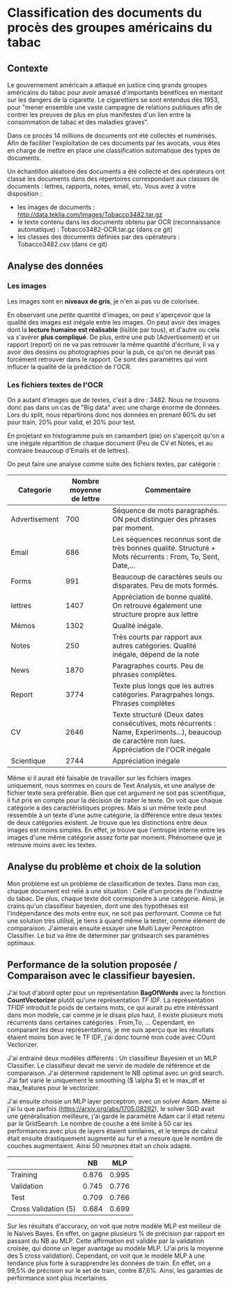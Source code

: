 # Classification des documents du procès des groupes américains du tabac


## Contexte 

Le gouvernement américain a attaqué en justice cinq grands groupes américains du tabac pour avoir amassé d'importants bénéfices en mentant sur les dangers de la cigarette. Le cigarettiers  se sont entendus dès 1953, pour "mener ensemble une vaste campagne de relations publiques afin de contrer les preuves de plus en plus manifestes d'un lien entre la consommation de tabac et des maladies graves". 

Dans ce procès 14 millions de documents ont été collectés et numérisés. Afin de faciliter l'exploitation de ces documents par les avocats, vous êtes en charge de mettre en place une classification automatique des types de documents. 

Un échantillon aléatoire des documents a été collecté et des opérateurs ont classé les documents dans des répertoires correspondant aux classes de documents : lettres, rapports, notes, email, etc. Vous avez à votre disposition : 

- les images de documents : http://data.teklia.com/Images/Tobacco3482.tar.gz
- le texte contenu dans les documents obtenu par OCR (reconnaissance automatique) : Tobacco3482-OCR.tar.gz  (dans ce git)
- les classes des documents définies par des opérateurs : Tobacco3482.csv (dans ce git)


## Analyse des données

### Les images 

Les images sont en **niveaux de gris**, je n'en ai pas vu de colorisée.

En observant une _petite_ quantité d'images, on peut s'aperçevoir que la qualité des images est inégale entre les images. On peut avoir des images dont la **lecture humaine est réalisable** (lisible par tous), et d'autre ou  cela va s'avérer **plus compliqué**. De plus, entre une pub (Advertisement) et un rapport (report) on ne va pas retrouver la même quantité d'écriture, il va y avoir des dessins ou photographies pour la pub, ce qu'on ne devrait pas forcément retrouver dans le rapport. Ce sont des paramètres qui vont influcer la qualité de la prédiction de l'OCR. 


### Les fichiers textes de l'OCR

On a autant d'images que de textes, c'est à dire : 3482. Nous ne trouvons donc pas dans un cas de "Big data" avec une charge énorme de données. Lors du split, nous répartirons donc nos données en prenant 60% du set pour train, 20% pour valid, et 20% pour test.

En projetant en histogramme puis en camambert (pie) on s'aperçoit qu'on a une inégale répartition de chaque document (Peu de CV et Notes, et au contraire beaucoup d'Emails et de lettres).

On peut faire une analyse comme suite des fichiers textes, par catégorie : 


|Categorie|Nombre moyenne de lettre|Commentaire|
|-----------------------------------|------|---|
|  Advertisement |  700 |Séquence de mots paragraphés. ON peut distinguer des phrases par moment.|
|  Email         |  686 |Les séquences reconnus sont de très bonnes qualité. Structuré + Mots récurrents : From, To, Sent, Date,...|
|  Forms        | 991  |Beaucoup de caractères seuls ou disparates. Peu de mots formés.|
|  lettres      | 1407 |Appréciation de bonne qualité. On retrouve également une structure propre aux lettre|
|  Mémos         | 1302 |Qualité inégale.|
|  Notes         | 250  |Très courts par rapport aux autres catégories. Qualité inégale, dépend de la note|
|  News          | 1870 | Paragraphes courts. Peu de phrases complètes.|
| Report        | 3774 |Texte plus longs que les autres catégories. Paragrpahes longs. Phrases complètes|
|  CV            | 2646 |Texte structuré (Deux dates consécutives, mots récurrents : Name, Experiments...), beaucoup de caractère non lues. Appréciation de  l'OCR inégale|
|  Scientique    | 2744 |Appréciation inégale|


Même si il aurait été faisable de travailler sur les fichiers images uniquement, nous sommes en cours de Text Analysis, et une analyse de  fichier texte sera préférable. Bien que cet argument ne soit pas scientifique, il fut pris en compte pour la décision de traiter le texte. On voit que chaque catégorie a des caractéristiques propres. Mais si un même texte peut ressemble à un texte d'une autre catégorie, la différence entre deux textes de deux catégories existent. Je trouve que les distinctions entre deux images est moins simples. En effet, je trouve que l'entropie interne entre les images d'une même catégorie assez forte par moment. Phénomene que je retrouve moins avec les textes.

## Analyse du problème et choix de la solution

Mon problème est un problème de classification de textes. Dans mon cas, chaque document est relié à une situation : Celle d'un procès de l'industrie du tabac. De plus, chaque texte doit correspondre à une catégorie. Ainsi, je crains qu'un classifieur bayesien, dont une des hypothèses est l'indépendance des mots entre eux, ne soit pas performant. Comme ce fut une solution très utilisé, je tiens à quand même la tester, comme élément de comparaison. J'aimerais ensuite essayer une Multi Layer Perceptron Classifier.  Le but va être de déterminer par gridsearch ses paramètres optimaux. 


## Performance de la solution proposée / Comparaison avec le classifieur bayesien. 

J'ai tout d'abord opter pour un représentation **BagOfWords** avec la fonction **CountVectorizer** plutôt qu'une représentation *TF IDF*. La représentation TFIDF introduit le poids de certains mots, ce qui aurait pu etre intéréssant dans mon modele, car comme je le disais plus haut, il existe plusieurs mots récurrents dans certaines catégories : From,To, ... Cependant, en comparant les deux représentations, je me suis aperçu que les résultats étaient moins bon avec le TF IDF, j'ai donc tourné mon code avec COunt Vectorizer. 

J'ai entrainé deux modèles différents : Un classifieur Bayesien et un MLP Classifier. Le classifieur devait me servir de modele de référence et de comparaison. J'ai déterminé rapidement le NB optimal avec un grid search. J'ai fait varié le uniquement le smoothing ($ \alpha $) et le max_df et max_features pour le vectorizer.  

J'ai ensuite choisie un MLP layer perceptron, avec un solver Adam. Même si j'ai lu que parfois (https://arxiv.org/abs/1705.08292), le solver SGD avait une généralisation meilleure, j'ai gardé le paramètre Adam car il était retenu par le GridSearch. Le nombre de couche a été limité à 50 car les performances avec plus de layers étaient similaires, et le temps de calcul était ensuite drastiquement augmenté au fur et a mesure que le nombre de couches augmentaient. Ainsi 50 neurones était un choix adapté.

|                      |  NB    | MLP    |
|----------------------|--------|--------|
| Training             |  0.876 | 0.995  |
| Validation           |  0.745 | 0.776  |
| Test                 | 0.709  | 0.766  |
| Cross Validation (5) | 0.684  | 0.699  |

Sur les résultats d'accuracy, on voit que notre modèle MLP est meilleur de le Naives Bayes. En effet, on gagne plusieurs \% de précision par rapport en passant du NB au MLP. Cette affirmation est validée par la validation croisée, qui donne un leger avantage au modèle MLP. (J'ai pris la moyenne des 5 cross validation). Cependant, on voit que le modèle MLP à une tendance plus forte à surapprendre les données de train. En effet, on a 99,5\% de précision sur le set de train, contre 87,6\%. Ainsi, les garanties de performance sont plus incertaines.




 
